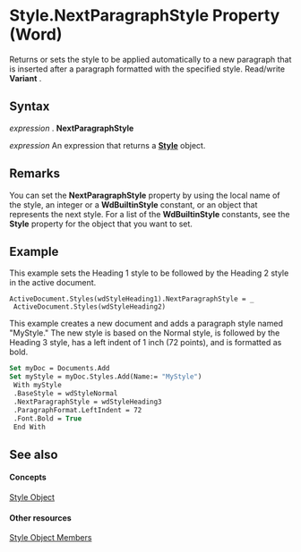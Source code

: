 
# Style.NextParagraphStyle Property (Word)

Returns or sets the style to be applied automatically to a new paragraph that is inserted after a paragraph formatted with the specified style. Read/write  **Variant** .


## Syntax

 _expression_ . **NextParagraphStyle**

 _expression_ An expression that returns a **[Style](473f8f41-2cba-769e-c0da-441d9d85b009.md)** object.


## Remarks

You can set the  **NextParagraphStyle** property by using the local name of the style, an integer or a **WdBuiltinStyle** constant, or an object that represents the next style. For a list of the **WdBuiltinStyle** constants, see the **Style** property for the object that you want to set.


## Example

This example sets the Heading 1 style to be followed by the Heading 2 style in the active document.


```
ActiveDocument.Styles(wdStyleHeading1).NextParagraphStyle = _ 
 ActiveDocument.Styles(wdStyleHeading2)
```

This example creates a new document and adds a paragraph style named "MyStyle." The new style is based on the Normal style, is followed by the Heading 3 style, has a left indent of 1 inch (72 points), and is formatted as bold.




```vb
Set myDoc = Documents.Add 
Set myStyle = myDoc.Styles.Add(Name:= "MyStyle") 
 With myStyle 
 .BaseStyle = wdStyleNormal 
 .NextParagraphStyle = wdStyleHeading3 
 .ParagraphFormat.LeftIndent = 72 
 .Font.Bold = True 
 End With
```


## See also


#### Concepts


[Style Object](473f8f41-2cba-769e-c0da-441d9d85b009.md)
#### Other resources


[Style Object Members](37c68e72-c745-bc9c-1547-0cf177cbdef4.md)
